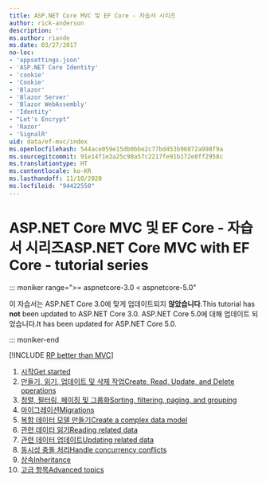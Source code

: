 ```yaml
---
title: ASP.NET Core MVC 및 EF Core - 자습서 시리즈
author: rick-anderson
description: ''
ms.author: riande
ms.date: 03/27/2017
no-loc:
- 'appsettings.json'
- 'ASP.NET Core Identity'
- 'cookie'
- 'Cookie'
- 'Blazor'
- 'Blazor Server'
- 'Blazor WebAssembly'
- 'Identity'
- "Let's Encrypt"
- 'Razor'
- 'SignalR'
uid: data/ef-mvc/index
ms.openlocfilehash: 544ace059e15db0bbe2c77bd453b96872a998f9a
ms.sourcegitcommit: 91e14f1e2a25c98a57c2217fe91b172e0ff2958c
ms.translationtype: HT
ms.contentlocale: ko-KR
ms.lasthandoff: 11/10/2020
ms.locfileid: "94422550"
---
```

# <a name="aspnet-core-mvc-with-ef-core---tutorial-series"></a><span data-ttu-id="ac359-102">ASP.NET Core MVC 및 EF Core - 자습서 시리즈</span><span class="sxs-lookup"><span data-stu-id="ac359-102">ASP.NET Core MVC with EF Core - tutorial series</span></span>

::: moniker range=">= aspnetcore-3.0 < aspnetcore-5.0"

<span data-ttu-id="ac359-103">이 자습서는 ASP.NET Core 3.0에 맞게 업데이트되지 **않았습니다**.</span><span class="sxs-lookup"><span data-stu-id="ac359-103">This tutorial has **not** been updated to ASP.NET Core 3.0.</span></span> <span data-ttu-id="ac359-104">ASP.NET Core 5.0에 대해 업데이트 되었습니다.</span><span class="sxs-lookup"><span data-stu-id="ac359-104">It has been updated for ASP.NET Core 5.0.</span></span>

::: moniker-end

[!INCLUDE [RP better than MVC](../../includes/RP-EF/rp-over-mvc.md)]

1. [<span data-ttu-id="ac359-105">시작</span><span class="sxs-lookup"><span data-stu-id="ac359-105">Get started</span></span>](xref:data/ef-mvc/intro)
1. [<span data-ttu-id="ac359-106">만들기, 읽기, 업데이트 및 삭제 작업</span><span class="sxs-lookup"><span data-stu-id="ac359-106">Create, Read, Update, and Delete operations</span></span>](xref:data/ef-mvc/crud)
1. [<span data-ttu-id="ac359-107">정렬, 필터링, 페이징 및 그룹화</span><span class="sxs-lookup"><span data-stu-id="ac359-107">Sorting, filtering, paging, and grouping</span></span>](xref:data/ef-mvc/sort-filter-page)
1. [<span data-ttu-id="ac359-108">마이그레이션</span><span class="sxs-lookup"><span data-stu-id="ac359-108">Migrations</span></span>](xref:data/ef-mvc/migrations)
1. [<span data-ttu-id="ac359-109">복합 데이터 모델 만들기</span><span class="sxs-lookup"><span data-stu-id="ac359-109">Create a complex data model</span></span>](xref:data/ef-mvc/complex-data-model)
1. [<span data-ttu-id="ac359-110">관련 데이터 읽기</span><span class="sxs-lookup"><span data-stu-id="ac359-110">Reading related data</span></span>](xref:data/ef-mvc/read-related-data)
1. [<span data-ttu-id="ac359-111">관련 데이터 업데이트</span><span class="sxs-lookup"><span data-stu-id="ac359-111">Updating related data</span></span>](xref:data/ef-mvc/update-related-data)
1. [<span data-ttu-id="ac359-112">동시성 충돌 처리</span><span class="sxs-lookup"><span data-stu-id="ac359-112">Handle concurrency conflicts</span></span>](xref:data/ef-mvc/concurrency)
1. [<span data-ttu-id="ac359-113">상속</span><span class="sxs-lookup"><span data-stu-id="ac359-113">Inheritance</span></span>](xref:data/ef-mvc/inheritance)
1. [<span data-ttu-id="ac359-114">고급 항목</span><span class="sxs-lookup"><span data-stu-id="ac359-114">Advanced topics</span></span>](xref:data/ef-mvc/advanced)
